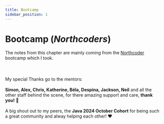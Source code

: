 ```yaml
---
title: Bootcamp
sidebar_position: 1
---
```


# Bootcamp (*Northcoders*)
The notes from this chapter are mainly coming from the [Northcoder](https://northcoders.com/) bootcamp which I took.  
<br/>
<br/>
<br/>
My special Thanks go to the mentors:  
<br/>
**Simon, Alex, Chris, Katherine, Béla, Despina, Jackson, Neil** and all the other staff behind the scene, 
 for there amazing support and care, **thank you!** &#129303;  
<br/>
A big shout out to my peers, the **Java 2024 October Cohort** for being such a great community and alway helping each other! &#10084;

